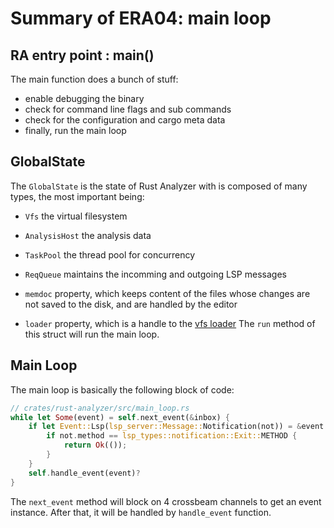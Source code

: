 # Summary of ERA04: main loop

## RA entry point : main()
The main function does a bunch of stuff:
* enable debugging the binary
* check for command line flags and sub commands
* check for the configuration and cargo meta data
* finally, run the main loop

## GlobalState
The `GlobalState` is the state of Rust Analyzer with is composed of many types, the most important being: 
* `Vfs` the virtual filesystem
* `AnalysisHost` the analysis data
* `TaskPool` the thread pool for concurrency
* `ReqQueue` maintains the incomming and outgoing LSP messages

* `memdoc` property, which keeps content of the files whose changes are not saved to the disk, and are handled by the editor
* `loader` property, which is a handle to the [vfs loader](vfs_02.md)
The `run` method of this struct will run the main loop.

## Main Loop
The main loop is basically the following block of code:
``` rust
// crates/rust-analyzer/src/main_loop.rs
while let Some(event) = self.next_event(&inbox) {
    if let Event::Lsp(lsp_server::Message::Notification(not)) = &event {
        if not.method == lsp_types::notification::Exit::METHOD {
            return Ok(());
        }
    }
    self.handle_event(event)?
}
```
The `next_event` method will block on 4 crossbeam channels to get an event instance. After that, it will be handled by `handle_event` function.